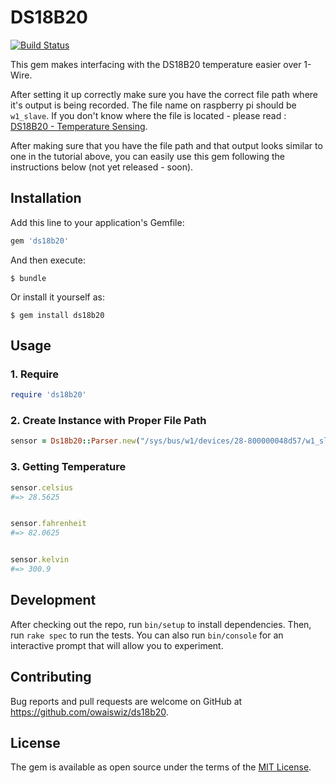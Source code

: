 # DS18B20


[![Build Status](https://travis-ci.org/owaiswiz/ds18b20.svg?branch=master)](https://travis-ci.org/owaiswiz/ds18b20)


This gem makes interfacing with the DS18B20 temperature easier over 1-Wire.


After setting it up correctly make sure you have the correct file path where it's output is being recorded.
The file name on raspberry pi should be `w1_slave`. If you don't know where the file is located - please read : [DS18B20 - Temperature Sensing](https://learn.adafruit.com/adafruits-raspberry-pi-lesson-11-ds18b20-temperature-sensing?view=all).


After making sure that you have the file path and that output looks similar to one in the tutorial above, you can easily use this gem following the instructions below (not yet released - soon).

## Installation

Add this line to your application's Gemfile:

```ruby
gem 'ds18b20'
```

And then execute:

    $ bundle

Or install it yourself as:

    $ gem install ds18b20

## Usage

### 1. Require

```ruby
require 'ds18b20'
```


### 2. Create Instance with Proper File Path

```ruby
sensor = Ds18b20::Parser.new("/sys/bus/w1/devices/28-800000048d57/w1_slave")
```


### 3. Getting Temperature

```ruby
sensor.celsius
#=> 28.5625


sensor.fahrenheit
#=> 82.0625


sensor.kelvin
#=> 300.9
```


## Development

After checking out the repo, run `bin/setup` to install dependencies. Then, run `rake spec` to run the tests. You can also run `bin/console` for an interactive prompt that will allow you to experiment.

## Contributing

Bug reports and pull requests are welcome on GitHub at https://github.com/owaiswiz/ds18b20.

## License

The gem is available as open source under the terms of the [MIT License](https://opensource.org/licenses/MIT).

